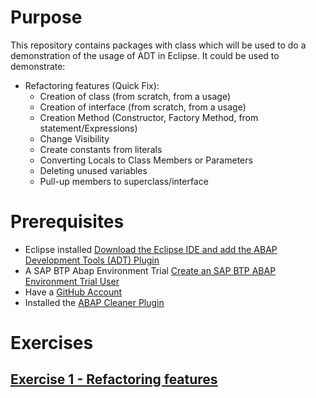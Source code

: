# Purpose

This repository contains packages with class which will be used to do a demonstration of the usage of ADT in Eclipse.
It could be used to demonstrate:
- Refactoring features (Quick Fix):
  - Creation of class (from scratch, from a usage)
  - Creation of interface (from scratch, from a usage)
  - Creation Method (Constructor, Factory Method, from statement/Expressions)
  - Change Visibility
  - Create constants from literals
  - Converting Locals to Class Members or Parameters
  - Deleting unused variables
  - Pull-up members to superclass/interface

# Prerequisites
- Eclipse installed [Download the Eclipse IDE and add the ABAP Development Tools (ADT) Plugin](https://developers.sap.com/tutorials/abap-install-adt.html)
- A SAP BTP Abap Environment Trial [Create an SAP BTP ABAP Environment Trial User](https://developers.sap.com/tutorials/abap-environment-trial-onboarding.html)
- Have a [GitHub Account](https://github.com/signup)
- Installed the [ABAP Cleaner Plugin](https://github.com/SAP/abap-cleaner)

# Exercises

## [Exercise 1 -  Refactoring features](https://github.com/davidmacn/ADT-Usage-Exercises/tree/main/Exercises/Ex1#exercice-1---refactoring-features)


